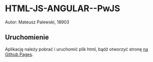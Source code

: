 # HTML-JS-ANGULAR--PwJS

Autor: Mateusz Palewski, 18903

## Uruchomienie

Aplikację należy pobrać i uruchomić plik html, bądź otworzyć stronę [na Github Pages](https://mateuszpalewski.github.io/HTML-JS-ANGULAR-PwJS/).
